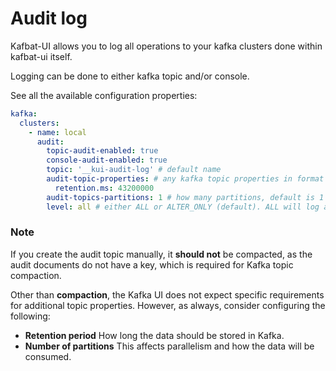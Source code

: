# Audit log

Kafbat-UI allows you to log all operations to your kafka clusters done within kafbat-ui itself.

Logging can be done to either kafka topic and/or console.

See all the available configuration properties:

```yaml
kafka:
  clusters:
    - name: local
      audit:
        topic-audit-enabled: true
        console-audit-enabled: true
        topic: '__kui-audit-log' # default name
        audit-topic-properties: # any kafka topic properties in format of a map
          retention.ms: 43200000
        audit-topics-partitions: 1 # how many partitions, default is 1
        level: all # either ALL or ALTER_ONLY (default). ALL will log all read operations.
```

### Note

If you create the audit topic manually, it **should not** be compacted, as the audit documents do not have a key, which is required for Kafka topic compaction.

Other than **compaction**, the Kafka UI does not expect specific requirements for additional topic properties. However, as always, consider configuring the following:

* **Retention period** How long the data should be stored in Kafka.
* **Number of partitions** This affects parallelism and how the data will be consumed.
